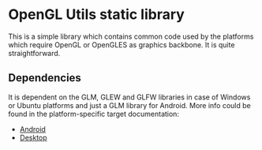 # OpenGL Utils static library

This is a simple library which contains common code used by the platforms which require OpenGL or OpenGLES as graphics backbone. It is quite straightforward.

## Dependencies

It is dependent on the GLM, GLEW and GLFW libraries in case of Windows or Ubuntu platforms and just a GLM library for Android. More info could be found in the platform-specific target documentation:
- [Android](../android/README.md)
- [Desktop](../desktop/README.md)


